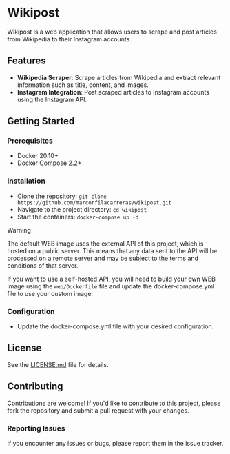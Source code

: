 # Wikipost
Wikipost is a web application that allows users to scrape and post articles from Wikipedia to their Instagram accounts.

## Features
- **Wikipedia Scraper**: Scrape articles from Wikipedia and extract relevant information such as title, content, and images.
- **Instagram Integration**: Post scraped articles to Instagram accounts using the Instagram API.

## Getting Started

### Prerequisites
- Docker 20.10+
- Docker Compose 2.2+

### Installation
- Clone the repository: `git clone https://github.com/marcorfilacarreras/wikipost.git`
- Navigate to the project directory: `cd wikipost`
- Start the containers: `docker-compose up -d`

> [!WARNING]
> The default WEB image uses the external API of this project, which is hosted on a public server. This means that any data sent to the API will be processed on a remote server and may be subject to the terms and conditions of that server.
>
> If you want to use a self-hosted API, you will need to build your own WEB image using the `web/Dockerfile` file and update the docker-compose.yml file to use your custom image.

### Configuration
- Update the docker-compose.yml file with your desired configuration.

## License
See the [LICENSE.md](LICENSE.md) file for details.

## Contributing
Contributions are welcome! If you'd like to contribute to this project, please fork the repository and submit a pull request with your changes.

### Reporting Issues
If you encounter any issues or bugs, please report them in the issue tracker.
